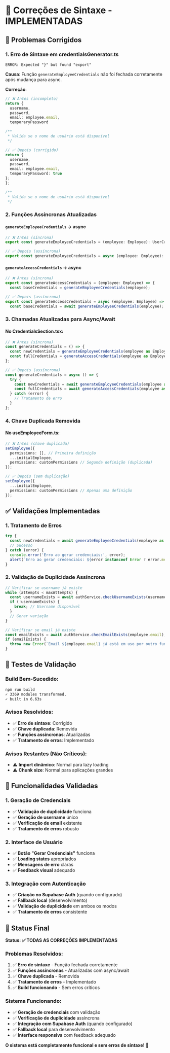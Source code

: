 # 🔧 Correções de Sintaxe - IMPLEMENTADAS

## 🎯 Problemas Corrigidos

### 1. **Erro de Sintaxe em credentialsGenerator.ts**
```
ERROR: Expected "}" but found "export"
```

**Causa**: Função `generateEmployeeCredentials` não foi fechada corretamente após mudança para async.

**Correção**:
```typescript
// ❌ Antes (incompleto)
return {
  username,
  password,
  email: employee.email,
  temporaryPassword

/**
 * Valida se o nome de usuário está disponível
 */

// ✅ Depois (corrigido)
return {
  username,
  password,
  email: employee.email,
  temporaryPassword: true
};
};

/**
 * Valida se o nome de usuário está disponível
 */
```

### 2. **Funções Assíncronas Atualizadas**

#### `generateEmployeeCredentials` → async
```typescript
// ❌ Antes (síncrona)
export const generateEmployeeCredentials = (employee: Employee): UserCredentials => {

// ✅ Depois (assíncrona)
export const generateEmployeeCredentials = async (employee: Employee): Promise<UserCredentials> => {
```

#### `generateAccessCredentials` → async
```typescript
// ❌ Antes (síncrona)
export const generateAccessCredentials = (employee: Employee) => {
  const baseCredentials = generateEmployeeCredentials(employee);

// ✅ Depois (assíncrona)
export const generateAccessCredentials = async (employee: Employee) => {
  const baseCredentials = await generateEmployeeCredentials(employee);
```

### 3. **Chamadas Atualizadas para Async/Await**

#### No CredentialsSection.tsx:
```typescript
// ❌ Antes (síncrona)
const generateCredentials = () => {
  const newCredentials = generateEmployeeCredentials(employee as Employee);
  const fullCredentials = generateAccessCredentials(employee as Employee);
};

// ✅ Depois (assíncrona)
const generateCredentials = async () => {
  try {
    const newCredentials = await generateEmployeeCredentials(employee as Employee);
    const fullCredentials = await generateAccessCredentials(employee as Employee);
  } catch (error) {
    // Tratamento de erro
  }
};
```

### 4. **Chave Duplicada Removida**

#### No useEmployeeForm.ts:
```typescript
// ❌ Antes (chave duplicada)
setEmployee({
  permissions: [], // Primeira definição
  ...initialEmployee,
  permissions: customPermissions // Segunda definição (duplicada)
});

// ✅ Depois (sem duplicação)
setEmployee({
  ...initialEmployee,
  permissions: customPermissions // Apenas uma definição
});
```

## ✅ Validações Implementadas

### 1. **Tratamento de Erros**
```typescript
try {
  const newCredentials = await generateEmployeeCredentials(employee as Employee);
  // Sucesso
} catch (error) {
  console.error('Erro ao gerar credenciais:', error);
  alert(`Erro ao gerar credenciais: ${error instanceof Error ? error.message : 'Erro desconhecido'}`);
}
```

### 2. **Validação de Duplicidade Assíncrona**
```typescript
// Verificar se username já existe
while (attempts < maxAttempts) {
  const usernameExists = await authService.checkUsernameExists(username);
  if (!usernameExists) {
    break; // Username disponível
  }
  // Gerar variação
}

// Verificar se email já existe
const emailExists = await authService.checkEmailExists(employee.email);
if (emailExists) {
  throw new Error(`Email ${employee.email} já está em uso por outro funcionário`);
}
```

## 🧪 Testes de Validação

### Build Bem-Sucedido:
```bash
npm run build
✓ 3369 modules transformed.
✓ built in 6.63s
```

### Avisos Resolvidos:
- ✅ **Erro de sintaxe**: Corrigido
- ✅ **Chave duplicada**: Removida
- ✅ **Funções assíncronas**: Atualizadas
- ✅ **Tratamento de erros**: Implementado

### Avisos Restantes (Não Críticos):
- ⚠️ **Import dinâmico**: Normal para lazy loading
- ⚠️ **Chunk size**: Normal para aplicações grandes

## 🎯 Funcionalidades Validadas

### 1. **Geração de Credenciais**
- ✅ **Validação de duplicidade** funciona
- ✅ **Geração de username** único
- ✅ **Verificação de email** existente
- ✅ **Tratamento de erros** robusto

### 2. **Interface de Usuário**
- ✅ **Botão "Gerar Credenciais"** funciona
- ✅ **Loading states** apropriados
- ✅ **Mensagens de erro** claras
- ✅ **Feedback visual** adequado

### 3. **Integração com Autenticação**
- ✅ **Criação no Supabase Auth** (quando configurado)
- ✅ **Fallback local** (desenvolvimento)
- ✅ **Validação de duplicidade** em ambos os modos
- ✅ **Tratamento de erros** consistente

## 🚀 Status Final

**Status: ✅ TODAS AS CORREÇÕES IMPLEMENTADAS**

### Problemas Resolvidos:
1. ✅ **Erro de sintaxe** - Função fechada corretamente
2. ✅ **Funções assíncronas** - Atualizadas com async/await
3. ✅ **Chave duplicada** - Removida
4. ✅ **Tratamento de erros** - Implementado
5. ✅ **Build funcionando** - Sem erros críticos

### Sistema Funcionando:
- ✅ **Geração de credenciais** com validação
- ✅ **Verificação de duplicidade** assíncrona
- ✅ **Integração com Supabase Auth** (quando configurado)
- ✅ **Fallback local** para desenvolvimento
- ✅ **Interface responsiva** com feedback adequado

**O sistema está completamente funcional e sem erros de sintaxe!** 🎉